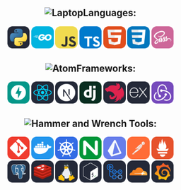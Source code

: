 <div align="center">
    <h2><img src="https://raw.githubusercontent.com/Tarikul-Islam-Anik/Animated-Fluent-Emojis/master/Emojis/Objects/Laptop.png" alt="Laptop" width="25" height="25" />Languages:</h2>
    <img src="https://github.com/tandpfun/skill-icons/blob/main/icons/Python-Dark.svg" title="Python" alt="Python" width="10%" height="auto"/>
    <img src="https://github.com/tandpfun/skill-icons/blob/main/icons/GoLang.svg" title="GoLang" alt="GoLang" width="10%" height="auto"/>
    <img src="https://github.com/tandpfun/skill-icons/blob/main/icons/JavaScript.svg" title="JavaScript" alt="JavaScript" width="10%" height="auto"/>
    <img src="https://github.com/tandpfun/skill-icons/blob/main/icons/TypeScript.svg" title="TypeScript" alt="TypeScript" width="10%" height="auto"/>
    <img src="https://github.com/tandpfun/skill-icons/blob/main/icons/HTML.svg" title="Html" alt="Html" width="10%" height="auto"/>
    <img src="https://github.com/tandpfun/skill-icons/blob/main/icons/CSS.svg" title="Css" alt="Css" width="10%" height="auto"/>
    <img src="https://github.com/tandpfun/skill-icons/blob/main/icons/Sass.svg" title="Sass" alt="Sass" width="10%" height="auto"/>
    <h2><img src="https://raw.githubusercontent.com/Tarikul-Islam-Anik/Animated-Fluent-Emojis/master/Emojis/Symbols/Atom%20Symbol.png" alt="Atom" width="25" height="25" />Frameworks:</h2>
    <img src="https://github.com/tandpfun/skill-icons/blob/main/icons/FastAPI.svg" title="FastAPI" alt="FastAPI" width="10%" height="auto"/>
    <img src="https://github.com/tandpfun/skill-icons/blob/main/icons/React-Dark.svg" title="React" alt="React" width="10%" height="auto"/>
    <img src="https://github.com/tandpfun/skill-icons/blob/main/icons/NextJS-Dark.svg" title="NextJS" alt="NextJS" width="10%" height="auto"/>
    <img src="https://github.com/tandpfun/skill-icons/blob/main/icons/Django.svg" title="Django" alt="Django" width="10%" height="auto"/>
    <img src="https://github.com/tandpfun/skill-icons/blob/main/icons/NestJS-Dark.svg" title="NestJS" alt="NestJS" width="10%" height="auto"/>
    <img src="https://github.com/tandpfun/skill-icons/blob/main/icons/ExpressJS-Dark.svg" title="ExpressJS" alt="ExpressJS" width="10%" height="auto"/>
    <img src="https://github.com/tandpfun/skill-icons/blob/main/icons/Redux.svg" title="Redux" alt="Redux" width="10%" height="auto"/>
    <h2><img src="https://raw.githubusercontent.com/Tarikul-Islam-Anik/Animated-Fluent-Emojis/master/Emojis/Objects/Hammer%20and%20Wrench.png" alt="Hammer and Wrench" width="25" height="25" /> Tools:</h2>
    <img src="https://github.com/tandpfun/skill-icons/blob/main/icons/Git.svg" title="Git" alt="Git" width="10%" height="auto"/>
    <img src="https://github.com/tandpfun/skill-icons/blob/main/icons/Docker.svg" title="Docker" alt="Docker" width="10%" height="auto"/>
    <img src="https://github.com/tandpfun/skill-icons/blob/main/icons/Kubernetes.svg" title="Kubernetes" alt="Kubernetes" width="10%" height="auto"/>
    <img src="https://github.com/tandpfun/skill-icons/blob/main/icons/Nginx.svg" title="Nginx" alt="Nginx" width="10%" height="auto"/>
    <img src="https://github.com/tandpfun/skill-icons/blob/main/icons/Prisma.svg" title="Prisma" alt="Prisma" width="10%" height="auto"/>
    <img src="https://github.com/tandpfun/skill-icons/blob/main/icons/Postman.svg" title="Postman" alt="Postman" width="10%" height="auto"/>
    <img src="https://github.com/tandpfun/skill-icons/blob/main/icons/Prometheus.svg" title="Prometheus" alt="Prometheus" width="10%" height="auto"/>
    <br/>
    <img src="https://github.com/tandpfun/skill-icons/blob/main/icons/PostgreSQL-Dark.svg" title="Postgresql" alt="Postgresql" width="10%" height="auto"/>
    <img src="https://github.com/tandpfun/skill-icons/blob/main/icons/Redis-Dark.svg" title="Redis" alt="Redis" width="10%" height="auto"/>
    <img src="https://github.com/tandpfun/skill-icons/blob/main/icons/Linux-Dark.svg" title="Linux" alt="Linux" width="10%" height="auto"/>
    <img src="https://github.com/tandpfun/skill-icons/blob/main/icons/Bash-Dark.svg" title="Bash" alt="Bash" width="10%" height="auto"/>
    <img src="https://github.com/tandpfun/skill-icons/blob/main/icons/GithubActions-Dark.svg" title="Github Actions" alt="Github Actions" width="10%" height="auto"/>
    <img src="https://github.com/tandpfun/skill-icons/blob/main/icons/Cloudflare-Dark.svg" title="Cloudflare" alt="Cloudflare" width="10%" height="auto"/>
    <img src="https://github.com/tandpfun/skill-icons/blob/main/icons/Grafana-Dark.svg" title="Grafana" alt="Grafana" width="10%" height="auto"/>
</div>
<br/>
<br/>
